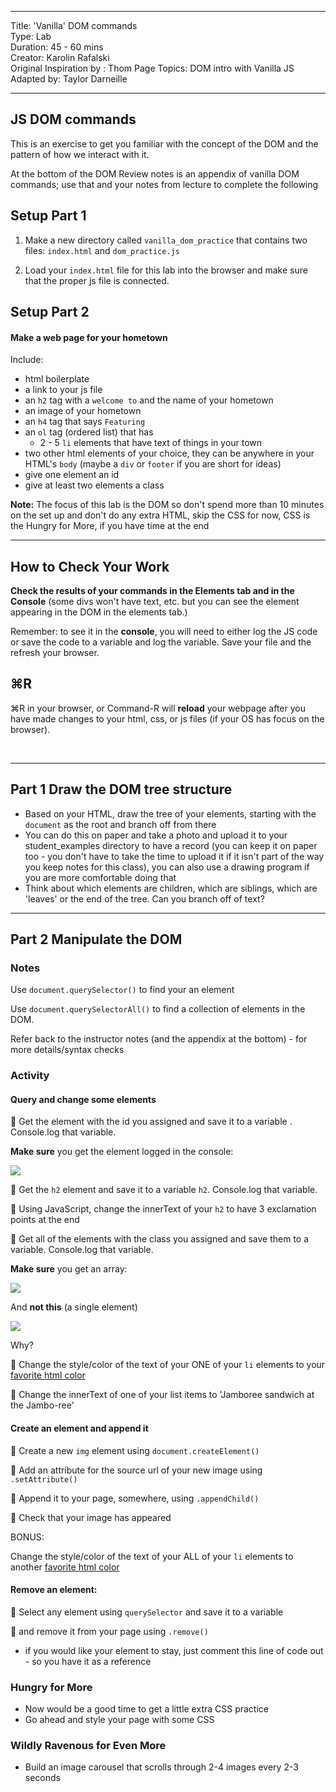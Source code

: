
---
Title: 'Vanilla' DOM commands<br>
Type: Lab <br>
Duration: 45 - 60 mins<br>
Creator: Karolin Rafalski <br>
 Original Inspiration by : Thom Page
Topics:  DOM intro with Vanilla JS<br>
Adapted by: Taylor Darneille

---

## JS DOM commands

This is an exercise to get you familiar with the concept of the DOM and the pattern of how we interact with it.

At the bottom of the DOM Review notes is an appendix of vanilla DOM commands; use that and your notes from lecture to complete the following

## Setup Part 1

1. Make a new directory called `vanilla_dom_practice` that contains two files: `index.html` and `dom_practice.js`

1. Load your `index.html` file for this lab into the browser and make sure that the proper js file is connected.

## Setup Part 2
#### Make a web page for your hometown

Include:
- html boilerplate
- a link to your js file
- an `h2` tag with a `welcome to` and the name of your hometown
- an image of your hometown
- an `h4` tag that says `Featuring`
- an `ol` tag (ordered list) that has
  - 2 - 5 `li` elements that have text of things in your town
- two other html elements of your choice, they can be anywhere in your HTML's `body` (maybe a `div` or `footer` if you are short for ideas)
- give one element an id
- give at least two elements a class

**Note:** The focus of this lab is the DOM so don't spend more than 10 minutes on the set up and don't do any extra HTML, skip the CSS for now, CSS is the Hungry for More, if  you have time at the end

<hr>

## How to Check Your Work
**Check the results of your commands in the Elements tab and in the Console** (some divs won't have text, etc. but you can see the element appearing in the DOM in the elements tab.)

Remember: to see it in the **console**, you will need to either log the JS code or save the code to a variable and log the variable. Save your file and the refresh your browser.

## ⌘R

⌘R in your browser, or Command-R will **reload** your webpage after you have made changes to your html, css, or js files (if your OS has focus on the browser).

<br>
<hr>

## Part 1 Draw the DOM tree structure
- Based on your HTML, draw the tree of your elements, starting with the `document` as the root and branch off from there
- You can do this on paper and take a photo and upload it to your student_examples directory to have a record (you can keep it on paper too - you don't have to take the time to upload it if it isn't part of the way you keep notes for this class), you can also use a drawing program if you are more comfortable doing that
- Think about which elements are children, which are siblings, which are 'leaves' or the end of the tree. Can you branch off of text?

<hr>

## Part 2 Manipulate the DOM

### Notes

Use `document.querySelector()` to find your an element

Use `document.querySelectorAll()` to find a collection of elements in the DOM.

Refer back to the instructor notes (and the appendix at the bottom) - for more details/syntax checks

### Activity
#### Query and change some elements

&#x1F535;  Get the element with the id you assigned and save it to a variable . Console.log that variable.

**Make sure** you get the element logged in the console:

![](https://i.imgur.com/1ocG4tc.png)


&#x1F535;  Get the `h2` element  and save it to a variable `h2`. Console.log that variable.


&#x1F535;  Using JavaScript, change the innerText of your `h2` to have 3 exclamation points at the end


&#x1F535;  Get all of the elements with the class you assigned and save them to a variable. Console.log that variable.

**Make sure** you get an array:

![](https://i.imgur.com/Ahh8J0C.png)

And **not this** (a single element)

![](https://i.imgur.com/2YLSvzd.png)



Why?

&#x1F535;  Change the style/color of the text of your ONE of your `li` elements to your [favorite html color](https://htmlcolorcodes.com/color-names/)



&#x1F535;  Change the innerText of one of your list items to 'Jamboree sandwich at the Jambo-ree'

#### Create an element and append it

&#x1F535; Create a new `img` element using `document.createElement()`

&#x1F535; Add an attribute for the source url of your new image using `.setAttribute()`

&#x1F535; Append it to your page, somewhere, using `.appendChild()`

&#x1F535; Check that your image has appeared

BONUS:

Change the style/color of the text of your ALL of your `li` elements to another [favorite html color](https://htmlcolorcodes.com/color-names/)  

#### Remove an element:

&#x1F535; Select any element using `querySelector` and save it to a variable

&#x1F535; and remove it from your page using `.remove()`
- if you would like your element to stay, just comment this line of code out - so you have it as a reference

### Hungry for More

- Now would be a good time to get a little extra CSS practice
- Go ahead and style your page with some CSS

### Wildly Ravenous for Even More
- Build an image carousel that scrolls through 2-4 images every 2-3 seconds